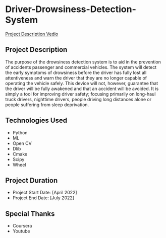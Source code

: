 # Driver-Drowsiness-Detection-System

[Project Description Vedio](https://drive.google.com/drive/folders/1UJl5hUB8ZMiOskwOCy2NTmkmN8g1i2eA)

## Project Description

The purpose of the drowsiness detection system is to aid in the prevention of accidents passenger and commercial vehicles. The system will detect the early symptoms of drowsiness before the driver has fully lost all attentiveness and warn the driver that they are no longer capable of operating the vehicle safely. This device will not, however, guarantee that the driver will be fully awakened and that an accident will be avoided. It is simply a tool for improving driver safety; focusing primarily on long-haul truck drivers, nighttime drivers, people driving long distances alone or people suffering from sleep deprivation.

## Technologies Used

- Python
- ML
- Open CV
- Dlib
- Cmake
- Scipy
- Wheel

## Project Duration

- Project Start Date: [April 2022]
- Project End Date: [July 2022]

## Special Thanks

- Coursera
- Youtube
